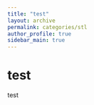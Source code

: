 ```yaml
---
title: "test"
layout: archive
permalink: categories/stl
author_profile: true
sidebar_main: true
---
```


# test
test